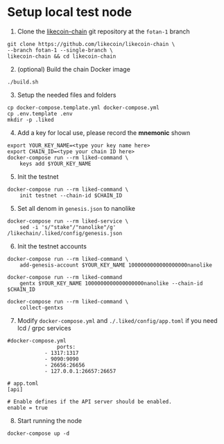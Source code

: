 # Setup local test node

1. Clone the [likecoin-chain](https://github.com/likecoin/likecoin-chain) git repository at the `fotan-1` branch

```text
git clone https://github.com/likecoin/likecoin-chain \
--branch fotan-1 --single-branch \
likecoin-chain && cd likecoin-chain
```

2. \(optional\) Build the chain Docker image

```text
./build.sh
```

3. Setup the needed files and folders

```text
cp docker-compose.template.yml docker-compose.yml
cp .env.template .env
mkdir -p .liked
```

4. Add a key for local use, please record the **mnemonic** shown

```text
export YOUR_KEY_NAME=<type your key name here>
export CHAIN_ID=<type your chain ID here>
docker-compose run --rm liked-command \
    keys add $YOUR_KEY_NAME
```

5. Init the testnet

```text
docker-compose run --rm liked-command \
    init testnet --chain-id $CHAIN_ID
```

5. Set all denom in `genesis.json` to nanolike

```text
docker-compose run --rm liked-service \
    sed -i 's/"stake"/"nanolike"/g' /likechain/.liked/config/genesis.json
```

6. Init the testnet accounts

```text
docker-compose run --rm liked-command \
    add-genesis-account $YOUR_KEY_NAME 1000000000000000000nanolike

docker-compose run --rm liked-command
    gentx $YOUR_KEY_NAME 1000000000000000000nanolike --chain-id $CHAIN_ID

docker-compose run --rm liked-command \
    collect-gentxs
```

7. Modify `docker-compose.yml` and `./.liked/config/app.toml` if you need lcd / grpc services

```text
#docker-compose.yml
				ports:
            - 1317:1317
            - 9090:9090
            - 26656:26656
            - 127.0.0.1:26657:26657
```

```text
# app.toml
[api]

# Enable defines if the API server should be enabled.
enable = true
```

8. Start running the node

```text
docker-compose up -d
```


